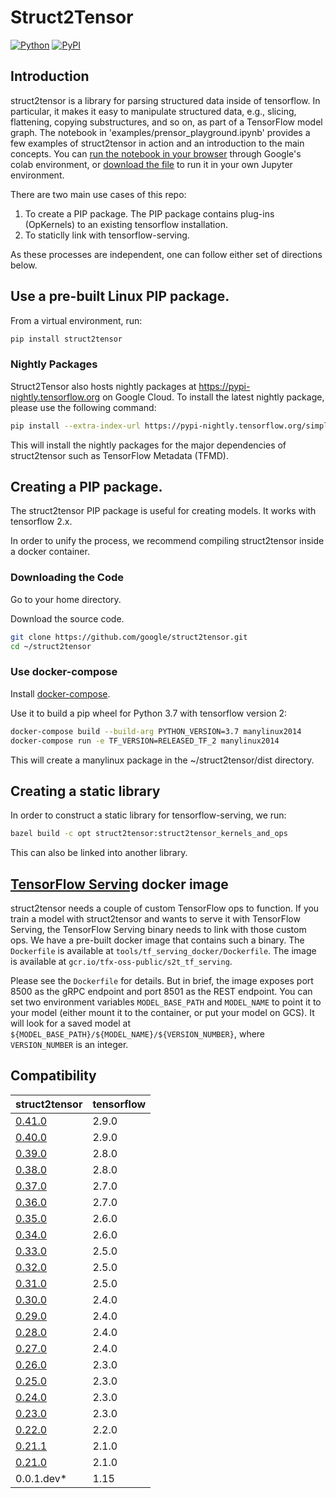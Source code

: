 # Struct2Tensor

[![Python](https://img.shields.io/badge/python%20-3.7%7C3.8%7C3.9-blue)](https://github.com/google/struct2tensor)
[![PyPI](https://badge.fury.io/py/struct2tensor.svg)](https://badge.fury.io/py/struct2tensor)

<!--*
freshness: { owner: 'iindyk' reviewed: '2022-04-27' }
*-->

## Introduction
struct2tensor is a library for parsing structured data inside of tensorflow.
In particular, it makes it easy to manipulate structured data, e.g., slicing,
flattening, copying substructures, and so on, as part of a TensorFlow model
graph. The notebook in 'examples/prensor_playground.ipynb' provides a few
examples of struct2tensor in action and an introduction to the main
concepts. You can
[run the notebook in your browser](https://colab.research.google.com/github/google/struct2tensor/blob/master/examples/prensor_playground.ipynb)
through Google's colab environment, or [download the
file](examples/prensor_playground.ipynb) to run it in your own Jupyter
environment.


There are two main use cases of this repo:

1.  To create a PIP package. The PIP package contains plug-ins (OpKernels) to an
    existing tensorflow installation.
2.  To staticlly link with tensorflow-serving.

As these processes are independent, one can follow either set of directions
below.

## Use a pre-built Linux PIP package.


From a virtual environment, run:

```bash
pip install struct2tensor
```
### Nightly Packages

Struct2Tensor also hosts nightly packages at https://pypi-nightly.tensorflow.org
on Google Cloud. To install the latest nightly package, please use the following
command:

```bash
pip install --extra-index-url https://pypi-nightly.tensorflow.org/simple struct2tensor
```

This will install the nightly packages for the major dependencies of
struct2tensor such as TensorFlow Metadata (TFMD).

## Creating a PIP package.

The struct2tensor PIP package is useful for creating models.
It works with tensorflow 2.x.

In order to unify the process, we recommend compiling struct2tensor inside
a docker container.


### Downloading the Code

Go to your home directory.

Download the source code.

```bash
git clone https://github.com/google/struct2tensor.git
cd ~/struct2tensor
```

### Use docker-compose
Install [docker-compose](https://docs.docker.com/compose/).

Use it to build a pip wheel for Python 3.7 with tensorflow version 2:

```bash
docker-compose build --build-arg PYTHON_VERSION=3.7 manylinux2014
docker-compose run -e TF_VERSION=RELEASED_TF_2 manylinux2014
```

This will create a manylinux package in the ~/struct2tensor/dist directory.


## Creating a static library

In order to construct a static library for tensorflow-serving, we run:

```bash
bazel build -c opt struct2tensor:struct2tensor_kernels_and_ops
```

This can also be linked into another library.

## [TensorFlow Serving](https://github.com/tensorflow/serving) docker image

struct2tensor needs a couple of custom TensorFlow ops to function. If you train
a model with struct2tensor and wants to serve it with TensorFlow Serving, the
TensorFlow Serving binary needs to link with those custom ops. We have a
pre-built docker image that contains such a binary. The `Dockerfile` is
available at `tools/tf_serving_docker/Dockerfile`. The image is available at
`gcr.io/tfx-oss-public/s2t_tf_serving`.

Please see the `Dockerfile` for details. But in brief, the image exposes port
8500 as the gRPC endpoint and port 8501 as the REST endpoint. You can set
two environment variables `MODEL_BASE_PATH` and `MODEL_NAME` to point it to
your model (either mount it to the container, or put your model on GCS).
It will look for a saved model at
`${MODEL_BASE_PATH}/${MODEL_NAME}/${VERSION_NUMBER}`, where `VERSION_NUMBER`
is an integer.


## Compatibility

struct2tensor                                                          | tensorflow
---------------------------------------------------------------------- | ----------
[0.41.0](https://github.com/google/struct2tensor/releases/tag/v0.41.0) | 2.9.0
[0.40.0](https://github.com/google/struct2tensor/releases/tag/v0.40.0) | 2.9.0
[0.39.0](https://github.com/google/struct2tensor/releases/tag/v0.39.0) | 2.8.0
[0.38.0](https://github.com/google/struct2tensor/releases/tag/v0.38.0) | 2.8.0
[0.37.0](https://github.com/google/struct2tensor/releases/tag/v0.37.0) | 2.7.0
[0.36.0](https://github.com/google/struct2tensor/releases/tag/v0.36.0) | 2.7.0
[0.35.0](https://github.com/google/struct2tensor/releases/tag/v0.35.0) | 2.6.0
[0.34.0](https://github.com/google/struct2tensor/releases/tag/v0.34.0) | 2.6.0
[0.33.0](https://github.com/google/struct2tensor/releases/tag/v0.33.0) | 2.5.0
[0.32.0](https://github.com/google/struct2tensor/releases/tag/v0.32.0) | 2.5.0
[0.31.0](https://github.com/google/struct2tensor/releases/tag/v0.31.0) | 2.5.0
[0.30.0](https://github.com/google/struct2tensor/releases/tag/v0.30.0) | 2.4.0
[0.29.0](https://github.com/google/struct2tensor/releases/tag/v0.29.0) | 2.4.0
[0.28.0](https://github.com/google/struct2tensor/releases/tag/v0.28.0) | 2.4.0
[0.27.0](https://github.com/google/struct2tensor/releases/tag/v0.27.0) | 2.4.0
[0.26.0](https://github.com/google/struct2tensor/releases/tag/v0.26.0) | 2.3.0
[0.25.0](https://github.com/google/struct2tensor/releases/tag/v0.25.0) | 2.3.0
[0.24.0](https://github.com/google/struct2tensor/releases/tag/v0.24.0) | 2.3.0
[0.23.0](https://github.com/google/struct2tensor/releases/tag/v0.23.0) | 2.3.0
[0.22.0](https://github.com/google/struct2tensor/releases/tag/v0.22.0) | 2.2.0
[0.21.1](https://github.com/google/struct2tensor/releases/tag/v0.21.1) | 2.1.0
[0.21.0](https://github.com/google/struct2tensor/releases/tag/v0.21.0) | 2.1.0
0.0.1.dev*                                                             | 1.15
